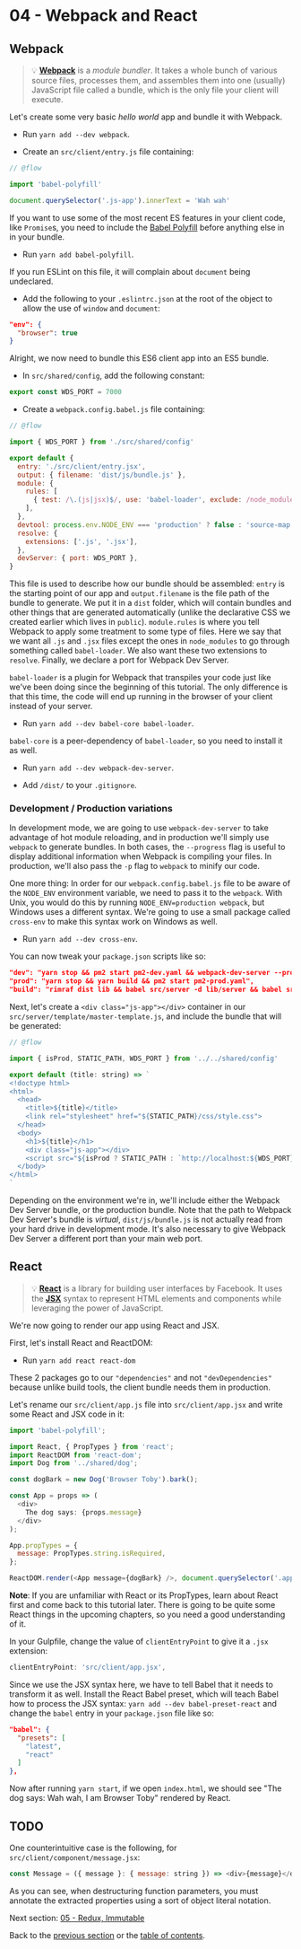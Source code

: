 # 04 - Webpack and React

## Webpack

> 💡 **[Webpack](https://webpack.github.io/)** is a *module bundler*. It takes a whole bunch of various source files, processes them, and assembles them into one (usually) JavaScript file called a bundle, which is the only file your client will execute.

Let's create some very basic *hello world* app and bundle it with Webpack.

- Run `yarn add --dev webpack`.

- Create an `src/client/entry.js` file containing:

```javascript
// @flow

import 'babel-polyfill'

document.querySelector('.js-app').innerText = 'Wah wah'
```

If you want to use some of the most recent ES features in your client code, like `Promise`s, you need to include the [Babel Polyfill](https://babeljs.io/docs/usage/polyfill/) before anything else in in your bundle.

- Run `yarn add babel-polyfill`.

If you run ESLint on this file, it will complain about `document` being undeclared.

- Add the following to your `.eslintrc.json` at the root of the object to allow the use of `window` and `document`:

```json
"env": {
  "browser": true
}
```

Alright, we now need to bundle this ES6 client app into an ES5 bundle.

- In `src/shared/config`, add the following constant:

```javascript
export const WDS_PORT = 7000
```

- Create a `webpack.config.babel.js` file containing:

```javascript
// @flow

import { WDS_PORT } from './src/shared/config'

export default {
  entry: './src/client/entry.jsx',
  output: { filename: 'dist/js/bundle.js' },
  module: {
    rules: [
      { test: /\.(js|jsx)$/, use: 'babel-loader', exclude: /node_modules/ },
    ],
  },
  devtool: process.env.NODE_ENV === 'production' ? false : 'source-map',
  resolve: {
    extensions: ['.js', '.jsx'],
  },
  devServer: { port: WDS_PORT },
}
```

This file is used to describe how our bundle should be assembled: `entry` is the starting point of our app and `output.filename` is the file path of the bundle to generate. We put it in a `dist` folder, which will contain bundles and other things that are generated automatically (unlike the declarative CSS we created earlier which lives in `public`). `module.rules` is where you tell Webpack to apply some treatment to some type of files. Here we say that we want all `.js` and `.jsx` files except the ones in `node_modules` to go through something called `babel-loader`. We also want these two extensions to `resolve`. Finally, we declare a port for Webpack Dev Server.

`babel-loader` is a plugin for Webpack that transpiles your code just like we've been doing since the beginning of this tutorial. The only difference is that this time, the code will end up running in the browser of your client instead of your server.

- Run `yarn add --dev babel-core babel-loader`.

`babel-core` is a peer-dependency of `babel-loader`, so you need to install it as well.

- Run `yarn add --dev webpack-dev-server`.

- Add `/dist/` to your `.gitignore`.

### Development / Production variations

In development mode, we are going to use `webpack-dev-server` to take advantage of hot module reloading, and in production we'll simply use `webpack` to generate bundles. In both cases, the `--progress` flag is useful to display additional information when Webpack is compiling your files. In production, we'll also pass the `-p` flag to `webpack` to minify our code.

One more thing: In order for our `webpack.config.babel.js` file to be aware of the `NODE_ENV` environment variable, we need to pass it to the `webpack`. With Unix, you would do this by running `NODE_ENV=production webpack`, but Windows uses a different syntax. We're going to use a small package called `cross-env` to make this syntax work on Windows as well.

- Run `yarn add --dev cross-env`.

You can now tweak your `package.json` scripts like so:

```json
"dev": "yarn stop && pm2 start pm2-dev.yaml && webpack-dev-server --progress",
"prod": "yarn stop && yarn build && pm2 start pm2-prod.yaml",
"build": "rimraf dist lib && babel src/server -d lib/server && babel src/shared -d lib/shared && cross-env NODE_ENV=production webpack -p --progress"
```

Next, let's create a `<div class="js-app"></div>` container in our `src/server/template/master-template.js`, and include the bundle that will be generated:

```javascript
// @flow

import { isProd, STATIC_PATH, WDS_PORT } from '../../shared/config'

export default (title: string) => `
<!doctype html>
<html>
  <head>
    <title>${title}</title>
    <link rel="stylesheet" href="${STATIC_PATH}/css/style.css">
  </head>
  <body>
    <h1>${title}</h1>
    <div class="js-app"></div>
    <script src="${isProd ? STATIC_PATH : `http://localhost:${WDS_PORT}/dist`}/js/bundle.js"></script>
  </body>
</html>
`
```

Depending on the environment we're in, we'll include either the Webpack Dev Server bundle, or the production bundle. Note that the path to Webpack Dev Server's bundle is *virtual*, `dist/js/bundle.js` is not actually read from your hard drive in development mode. It's also necessary to give Webpack Dev Server a different port than your main web port.

## React

> 💡 **[React](https://facebook.github.io/react/)** is a library for building user interfaces by Facebook. It uses the **[JSX](https://facebook.github.io/react/docs/jsx-in-depth.html)** syntax to represent HTML elements and components while leveraging the power of JavaScript.

We're now going to render our app using React and JSX.

First, let's install React and ReactDOM:

- Run `yarn add react react-dom`

These 2 packages go to our `"dependencies"` and not `"devDependencies"` because unlike build tools, the client bundle needs them in production.

Let's rename our `src/client/app.js` file into `src/client/app.jsx` and write some React and JSX code in it:

```javascript
import 'babel-polyfill';

import React, { PropTypes } from 'react';
import ReactDOM from 'react-dom';
import Dog from '../shared/dog';

const dogBark = new Dog('Browser Toby').bark();

const App = props => (
  <div>
    The dog says: {props.message}
  </div>
);

App.propTypes = {
  message: PropTypes.string.isRequired,
};

ReactDOM.render(<App message={dogBark} />, document.querySelector('.app'));
```

**Note**: If you are unfamiliar with React or its PropTypes, learn about React first and come back to this tutorial later. There is going to be quite some React things in the upcoming chapters, so you need a good understanding of it.

In your Gulpfile, change the value of `clientEntryPoint` to give it a `.jsx` extension:

```javascript
clientEntryPoint: 'src/client/app.jsx',
```

Since we use the JSX syntax here, we have to tell Babel that it needs to transform it as well.
Install the React Babel preset, which will teach Babel how to process the JSX syntax:
`yarn add --dev babel-preset-react` and change the `babel` entry in your `package.json` file like so:

```json
"babel": {
  "presets": [
    "latest",
    "react"
  ]
},
```

Now after running `yarn start`, if we open `index.html`, we should see "The dog says: Wah wah, I am Browser Toby" rendered by React.

## TODO

One counterintuitive case is the following, for `src/client/component/message.jsx`:

```javascript
const Message = ({ message }: { message: string }) => <div>{message}</div>;
```

As you can see, when destructuring function parameters, you must annotate the extracted properties using a sort of object literal notation.

Next section: [05 - Redux, Immutable](/tutorial/05-redux-immutable)

Back to the [previous section](/tutorial/03-express-pm2) or the [table of contents](https://github.com/verekia/js-stack-from-scratch#table-of-contents).
